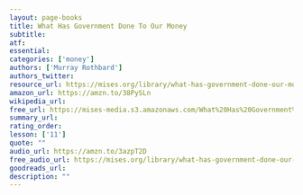```yaml
---
layout: page-books
title: What Has Government Done To Our Money
subtitle: 
atf: 
essential: 
categories: ['money']
authors: ['Murray Rothbard']
authors_twitter: 
resource_url: https://mises.org/library/what-has-government-done-our-money
amazon_url: https://amzn.to/38PySLn
wikipedia_url: 
free_url: https://mises-media.s3.amazonaws.com/What%20Has%20Government%20Done%20to%20Our%20Money_3.pdf
summary_url: 
rating_order: 
lesson: ['11']
quote: ""
audio_url: https://amzn.to/3azpT2D
free_audio_url: https://mises.org/library/what-has-government-done-our-money-2
goodreads_url: 
description: ""
---
```

